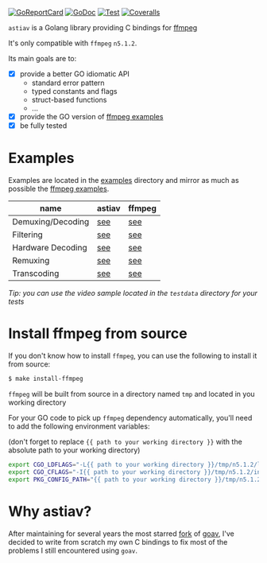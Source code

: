 [![GoReportCard](http://goreportcard.com/badge/github.com/asticode/go-astiav)](http://goreportcard.com/report/github.com/asticode/go-astiav)
[![GoDoc](https://godoc.org/github.com/asticode/go-astiav?status.svg)](https://godoc.org/github.com/asticode/go-astiav)
[![Test](https://github.com/asticode/go-astiav/actions/workflows/test.yml/badge.svg)](https://github.com/asticode/go-astiav/actions/workflows/test.yml)
[![Coveralls](https://coveralls.io/repos/github/asticode/go-astiav/badge.svg?branch=master)](https://coveralls.io/github/asticode/go-astiav)

`astiav` is a Golang library providing C bindings for [ffmpeg](https://github.com/FFmpeg/FFmpeg)

It's only compatible with `ffmpeg` `n5.1.2`.

Its main goals are to:

- [x] provide a better GO idiomatic API
    - standard error pattern
    - typed constants and flags
    - struct-based functions
    - ...
- [x] provide the GO version of [ffmpeg examples](https://github.com/FFmpeg/FFmpeg/tree/n5.1.2/doc/examples)
- [x] be fully tested

# Examples

Examples are located in the [examples](examples) directory and mirror as much as possible the [ffmpeg examples](https://github.com/FFmpeg/FFmpeg/tree/n5.1.2/doc/examples).

|name|astiav|ffmpeg|
|---|---|---|
|Demuxing/Decoding|[see](examples/demuxing_decoding/main.go)|[see](https://github.com/FFmpeg/FFmpeg/blob/n5.1.2/doc/examples/demuxing_decoding.c)
|Filtering|[see](examples/filtering/main.go)|[see](https://github.com/FFmpeg/FFmpeg/blob/n5.1.2/doc/examples/filtering_video.c)
|Hardware Decoding|[see](examples/hardware_decoding/main.go)|[see](https://github.com/FFmpeg/FFmpeg/blob/n5.1.2/doc/examples/hw_decode.c)
|Remuxing|[see](examples/remuxing/main.go)|[see](https://github.com/FFmpeg/FFmpeg/blob/n5.1.2/doc/examples/remuxing.c)
|Transcoding|[see](examples/transcoding/main.go)|[see](https://github.com/FFmpeg/FFmpeg/blob/n5.1.2/doc/examples/transcoding.c)

*Tip: you can use the video sample located in the `testdata` directory for your tests*

# Install ffmpeg from source

If you don't know how to install `ffmpeg`, you can use the following to install it from source:

```sh
$ make install-ffmpeg
```

`ffmpeg` will be built from source in a directory named `tmp` and located in you working directory

For your GO code to pick up `ffmpeg` dependency automatically, you'll need to add the following environment variables:

(don't forget to replace `{{ path to your working directory }}` with the absolute path to your working directory)

```sh
export CGO_LDFLAGS="-L{{ path to your working directory }}/tmp/n5.1.2/lib/",
export CGO_CFLAGS="-I{{ path to your working directory }}/tmp/n5.1.2/include/",
export PKG_CONFIG_PATH="{{ path to your working directory }}/tmp/n5.1.2/lib/pkgconfig",
```

# Why astiav?

After maintaining for several years the most starred [fork](https://github.com/asticode/goav) of [goav](https://github.com/giorgisio/goav), I've decided to write from scratch my own C bindings to fix most of the problems I still encountered using `goav`.